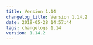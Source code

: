 ```yaml
---
title: Version 1.14
changelog_title: Version 1.14.2
date: 2019-05-28 14:57:44 
tags: changelogs 1.14
version: 1.14.2
---
```

<script src="https://gist.github.com/spinnaker-release/a9c4858f87744addbca7ddc4976e454c.js"/>